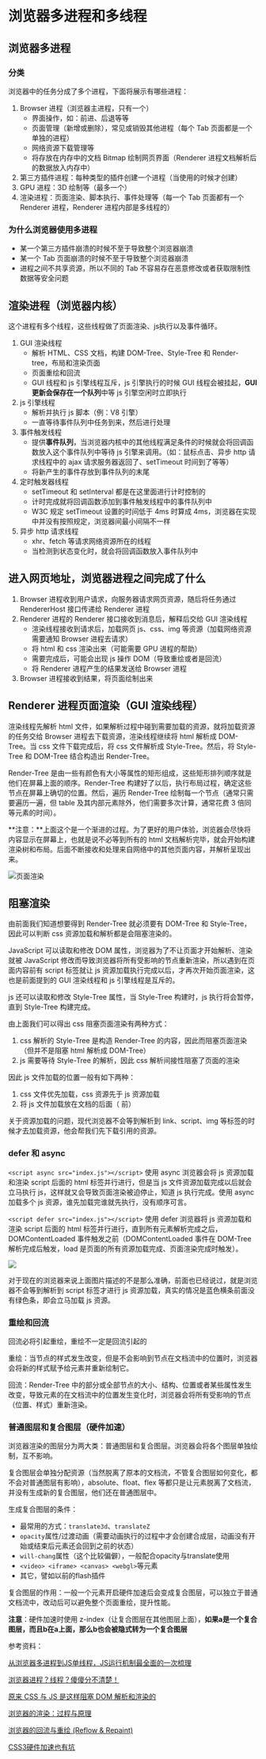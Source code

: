 # 浏览器多进程和多线程

## 浏览器多进程

### 分类

浏览器中的任务分成了多个进程，下面将展示有哪些进程：

1. Browser 进程（浏览器主进程，只有一个）
   - 界面操作，如：前进、后退等等
   - 页面管理（新增或删除），常见或销毁其他进程（每个 Tab 页面都是一个单独的进程）
   - 网络资源下载管理等
   - 将存放在内存中的文档 Bitmap 绘制网页界面（Renderer 进程文档解析后的数据放入内存中）
2. 第三方插件进程：每种类型的插件创建一个进程（当使用的时候才创建）
3. GPU 进程：3D 绘制等（最多一个）
4. 渲染进程：页面渲染、脚本执行、事件处理等（每一个 Tab 页面都有一个 Renderer 进程，Renderer 进程内部是多线程的）

### 为什么浏览器使用多进程

- 某一个第三方插件崩溃的时候不至于导致整个浏览器崩溃
- 某一个 Tab 页面崩溃的时候不至于导致整个浏览器崩溃
- 进程之间不共享资源，所以不同的 Tab 不容易存在恶意修改或者获取限制性数据等安全问题

## 渲染进程（浏览器内核）

这个进程有多个线程，这些线程做了页面渲染、js执行以及事件循环。

1. GUI 渲染线程
   - 解析 HTML、CSS 文档，构建 DOM-Tree、Style-Tree 和 Render-tree，布局和渲染页面
   - 页面重绘和回流
   - GUI 线程和 js 引擎线程互斥，js 引擎执行的时候 GUI 线程会被挂起，**GUI 更新会保存在一个队列**中等 js 引擎空闲时立即执行
2. js 引擎线程
   - 解析并执行 js 脚本（例：V8 引擎）
   - 一直等待事件队列中任务到来，然后进行处理
3. 事件触发线程
   - 提供**事件队列**，当浏览器内核中的其他线程满足条件的时候就会将回调函数放入这个事件队列中等待 js 引擎来调用。（如：鼠标点击、异步 http 请求线程中的 ajax 请求服务器返回了、setTimeout 时间到了等等）
   - 将新产生的事件存放到事件队列的末尾
4. 定时触发器线程
   - setTimeout 和 setInterval 都是在这里面进行计时控制的
   - 计时完成就将回调函数添加到事件触发线程中的事件队列中
   - W3C 规定 setTimeout 设置的时间低于 4ms 时算成 4ms，浏览器在实现中并没有按照规定，浏览器间最小间隔不一样
5. 异步 http 请求线程
   - xhr、fetch 等请求网络资源所在的线程
   - 当检测到状态变化时，就会将回调函数放入事件队列中

## 进入网页地址，浏览器进程之间完成了什么

1. Browser 进程收到用户请求，向服务器请求网页资源，随后将任务通过 RendererHost 接口传递给 Renderer 进程
2. Renderer 进程的 Renderer 接口接收到消息后，解释后交给 GUI 渲染线程
   - 渲染线程接收到请求后，加载网页 js、css、img 等资源（加载网络资源需要通知 Browser 进程去请求）
   - 将 html 和 css 渲染出来（可能需要 GPU 进程的帮助）
   - 需要完成后，可能会出现 js 操作 DOM（导致重绘或者是回流）
   - 将 Renderer 进程产生的结果发送给 Browser 进程
3. Browser 进程接收到结果，将页面绘制出来

## Renderer 进程页面渲染（GUI 渲染线程）

渲染线程先解析 html 文件，如果解析过程中碰到需要加载的资源，就将加载资源的任务交给 Browser 进程去下载资源，渲染线程继续将 html 解析成 DOM-Tree。当 css 文件下载完成后，将 css 文件解析成 Style-Tree。然后，将 Style-Tree 和 DOM-Tree 结合构造出 Render-Tree。

Render-Tree 是由一些有颜色有大小等属性的矩形组成，这些矩形排列顺序就是他们在屏幕上面的顺序。Render-Tree 构建好了以后，执行布局过程，确定这些节点在屏幕上确切的位置。然后，遍历 Render-Tree 绘制每一个节点（通常只需要遍历一遍，但 table 及其内部元素除外，他们需要多次计算，通常花费 3 倍同等元素的时间）。

**注意：**上面这个是一个渐进的过程。为了更好的用户体验，浏览器会尽快将内容显示在屏幕上，也就是说不必等到所有的 html 文档解析完毕，就会开始构建渲染树和布局。后面不断接收和处理来自网络中的其他页面内容，并解析呈现出来。

![页面渲染](http://testduan.oss-cn-beijing.aliyuncs.com/blog-img/%E9%A1%B5%E9%9D%A2%E6%B8%B2%E6%9F%93%E8%BF%87%E7%A8%8B.png)

## 阻塞渲染

由前面我们知道想要得到 Render-Tree 就必须要有 DOM-Tree 和 Style-Tree，因此可以判断 css 资源加载和解析都是会阻塞渲染的。

JavaScript 可以读取和修改 DOM 属性，浏览器为了不让页面才开始解析、渲染就被 JavaScript 修改而导致浏览器将所有受影响的节点重新渲染，所以遇到在页面内容前有 script 标签就让 js 资源加载执行完成以后，才再次开始页面渲染，这也是前面提到的 GUI 渲染线程和 js 引擎线程是互斥的。

js 还可以读取和修改 Style-Tree 属性，当 Style-Tree 构建时，js 执行将会暂停，直到 Style-Tree 构建完成。

由上面我们可以得出 css 阻塞页面渲染有两种方式：

1. css 解析的 Style-Tree 是构造 Render-Tree 的内容，因此而阻塞页面渲染（但并不是阻塞 html 解析成 DOM-Tree）
2. js 需要等待 Style-Tree 的解析，因此 css 解析间接性阻塞了页面的渲染

因此 js 文件加载的位置一般有如下两种：

1. css 文件优先加载，css 资源先于 js 资源加载
2. 将 js 文件加载放在文档的后面（</body> 前）

关于资源加载的问题，现代浏览器不会等到解析到 link、script、img 等标签的时候才去加载资源，他会帮我们先下载引用的资源。

### defer 和 async

`<script async src="index.js"></script>` 使用 async 浏览器会将 js 资源加载和渲染 script 后面的 html 标签并行进行，但是当 js 文件资源加载完成以后就会立马执行 js，这样就又会导致页面渲染被迫停止，知道 js 执行完成。使用 async 加载多个 js 资源，谁先加载完谁就先执行，没有顺序可言。

`<script defer src="index.js"></script>`  使用 defer 浏览器将 js 资源加载和渲染 script 后面的 html 标签并行进行，直到所有元素解析完成之后，DOMContentLoaded 事件触发之前（DOMContentLoaded 事件在 DOM-Tree 解析完成后触发，load 是页面的所有资源加载完成、页面渲染完成时触发）。

![](https://user-gold-cdn.xitu.io/2018/2/7/1616fd1a181ab854?imageView2/0/w/1280/h/960/format/webp/ignore-error/1)

对于现在的浏览器来说上面图片描述的不是那么准确，前面也已经说过，就是浏览器不会等到解析到 script 标签才进行 js 资源加载，真实的情况是蓝色横条前面没有绿色条，即会立马加载 js 资源。

### 重绘和回流

回流必将引起重绘，重绘不一定是回流引起的

重绘：当节点的样式发生改变，但是不会影响到节点在文档流中的位置时，浏览器会将新的样式赋予给元素并重新绘制它。

回流：Render-Tree 中的部分或全部节点的大小、结构、位置或者某些属性发生改变，导致元素的在文档流中的位置发生变化时，浏览器会将所有受影响的节点（位置、样式）重新渲染。

### 普通图层和复合图层（硬件加速）

浏览器渲染的图层分为两大类：普通图层和复合图层。浏览器会将各个图层单独绘制，互不影响。

复合图层会单独分配资源（当然脱离了原本的文档流，不管复合图层如何变化，都不会对普通图层有影响），absolute、float、flex 等都只是让元素脱离了文档流，并没有生成新的复合图层，他们还在普通图层中。

生成复合图层的条件：

- 最常用的方式：`translate3d`、`translateZ`
- `opacity`属性/过渡动画（需要动画执行的过程中才会创建合成层，动画没有开始或结束后元素还会回到之前的状态）
- `will-chang`属性（这个比较偏僻），一般配合opacity与translate使用
- `<video> <iframe> <canvas> <webgl>`等元素
- 其它，譬如以前的flash插件

复合图层的作用：一般一个元素开启硬件加速后会变成复合图层，可以独立于普通文档流中，改动后可以避免整个页面重绘，提升性能。

**注意**：硬件加速时使用 z-index（让复合图层在其他图层上面），**如果a是一个复合图层，而且b在a上面，那么b也会被隐式转为一个复合图层**

参考资料：

[从浏览器多进程到JS单线程，JS运行机制最全面的一次梳理](https://juejin.im/post/5a6547d0f265da3e283a1df7)

[浏览器进程？线程？傻傻分不清楚！](https://imweb.io/topic/58e3bfa845e5c13468f567d5)

[原来 CSS 与 JS 是这样阻塞 DOM 解析和渲染的](https://juejin.im/post/59c60691518825396f4f71a1)

[浏览器的渲染：过程与原理](https://zhuanlan.zhihu.com/p/29418126)

[浏览器的回流与重绘 (Reflow & Repaint)](https://juejin.im/post/5a9923e9518825558251c96a)

[CSS3硬件加速也有坑](http://web.jobbole.com/83575/)